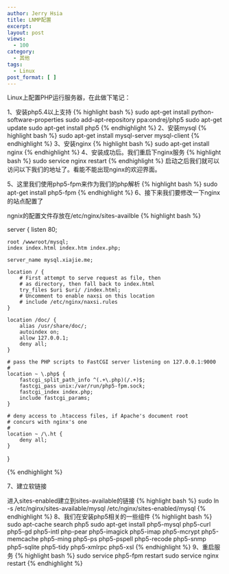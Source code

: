```yaml
---
author: Jerry Hsia
title: LNMP配置
excerpt:
layout: post
views:
  - 100
category:
  - 其他
tags:
  - Linux
post_format: [ ]
---
```

Linux上配置PHP运行服务器，在此做下笔记：

1、安装php5.4以上支持
{% highlight bash %}
sudo apt-get install python-software-properties
sudo add-apt-repository ppa:ondrej/php5
sudo apt-get update
sudo apt-get install php5
{% endhighlight %}
2、安装mysql
{% highlight bash %}
sudo apt-get install mysql-server mysql-client
{% endhighlight %}
3、安装nginx
{% highlight bash %}
sudo apt-get install nginx
{% endhighlight %}
4、安装成功后。我们重启下nginx服务
{% highlight bash %}
sudo service nginx restart
{% endhighlight %}
启动之后我们就可以访问以下我们的地址了。看能不能出现nginx的欢迎界面。

5、这里我们使用php5-fpm来作为我们的php解析
{% highlight bash %}
sudo apt-get install php5-fpm
{% endhighlight %}
6、接下来我们要修改一下nginx的站点配置了

ngnix的配置文件存放在/etc/nginx/sites-availble
{% highlight bash %}

server {
    listen   80;

    root /wwwroot/mysql;
    index index.html index.htm index.php;

    server_name mysql.xiajie.me;

    location / {
        # First attempt to serve request as file, then
        # as directory, then fall back to index.html
        try_files $uri $uri/ /index.html;
        # Uncomment to enable naxsi on this location
        # include /etc/nginx/naxsi.rules
    }

    location /doc/ {
        alias /usr/share/doc/;
        autoindex on;
        allow 127.0.0.1;
        deny all;
    }

    # pass the PHP scripts to FastCGI server listening on 127.0.0.1:9000
    #
    location ~ \.php$ {
        fastcgi_split_path_info ^(.+\.php)(/.+)$;
        fastcgi_pass unix:/var/run/php5-fpm.sock;
        fastcgi_index index.php;
        include fastcgi_params;
    }

    # deny access to .htaccess files, if Apache's document root
    # concurs with nginx's one
    #
    location ~ /\.ht {
        deny all;
    }
}

{% endhighlight %}
 

7、建立软链接

进入sites-enabled建立到sites-available的链接
{% highlight bash %}
sudo ln -s /etc/nginx/sites-available/mysql /etc/nginx/sites-enabled/mysql
{% endhighlight %}
8、我们在安装php5相关的一些组件
{% highlight bash %}
sudo apt-cache search php5
sudo apt-get install php5-mysql php5-curl php5-gd php5-intl php-pear php5-imagick php5-imap php5-mcrypt php5-memcache php5-ming php5-ps php5-pspell php5-recode php5-snmp php5-sqlite php5-tidy php5-xmlrpc php5-xsl
{% endhighlight %}
9、重启服务
{% highlight bash %}
sudo service php5-fpm restart
sudo service nginx restart
{% endhighlight %}
